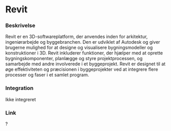 # Revit

### Beskrivelse

Revit er en 3D-softwareplatform, der anvendes inden for arkitektur, ingeniørarbejde og byggebranchen. Den er udviklet af Autodesk og giver brugerne mulighed for at designe og visualisere bygningsmodeller og konstruktioner i 3D. Revit inkluderer funktioner, der hjælper med at oprette bygningskomponenter, planlægge og styre projektprocessen, og samarbejde med andre involverede i et byggeprojekt. Revit er designet til at øge effektiviteten og præcisionen i byggeprojekter ved at integrere flere processer og faser i et samlet program.

### Integration

Ikke integreret

### Link

?
